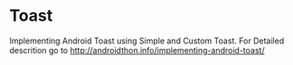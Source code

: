Toast
=====

Implementing Android Toast using Simple and Custom Toast. For Detailed descrition go to http://androidthon.info/implementing-android-toast/
